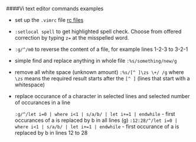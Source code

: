 ####Vi text editor commands examples

- set up the `.vimrc` file [rc files](https://github.com/bkocis/linux_rc-s/blob/master/vimrc/)

- `:setlocal spell` to get highlighted spell check. Choose from offered correction by typing `z=` at the misspelled word. 

- `:g/^/m0` to reverse the content of a file, for example lines 1-2-3 to 3-2-1

- simple find and replace anything in whole file `:%s/something/new/g`

- remove all white space (unknown amount) 
	`:%s/[^ ]\zs \+/ /g` 	where `\zs` means the required result starts after the `[^ ]` (lines that start with a whitespace) 
- replace occurance of a character in selected lines and selected number of occurances in a line
 
	`:g/^/let i=0 | where i<1 | s/a/b/ | let i+=1 | endwhile` - first occurances of a is replaced by b in all lines (g)
	`:12:28/^/let i=0 | where i<1 | s/a/b/ | let i+=1 | endwhile` - first occurance of a is replaced by b in lines 12 to 28
